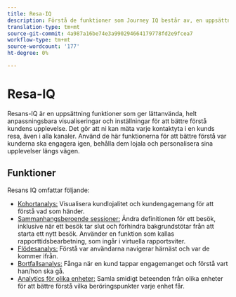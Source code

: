 ```yaml
---
title: Resa-IQ
description: Förstå de funktioner som Journey IQ består av, en uppsättning funktioner som ingår i Adobe Analytics.
translation-type: tm+mt
source-git-commit: 4a987a16be74e3a990294664179778fd2e9fcea7
workflow-type: tm+mt
source-wordcount: '177'
ht-degree: 0%

---
```



# Resa-IQ

Resans-IQ är en uppsättning funktioner som ger lättanvända, helt anpassningsbara visualiseringar och inställningar för att bättre förstå kundens upplevelse. Det gör att ni kan mäta varje kontaktyta i en kunds resa, även i alla kanaler. Använd de här funktionerna för att bättre förstå var kunderna ska engagera igen, behålla dem lojala och personalisera sina upplevelser längs vägen.

## Funktioner

Resans IQ omfattar följande:

* [Kohortanalys:](visualizations/cohort-table/cohort-analysis.md) Visualisera kundlojalitet och kundengagemang för att förstå vad som händer.
* [Sammanhangsberoende sessioner:](../../components/vrs/vrs-report-time-processing.md) Ändra definitionen för ett besök, inklusive när ett besök tar slut och förhindra bakgrundstötar från att starta ett nytt besök. Använder en funktion som kallas rapporttidsbearbetning, som ingår i virtuella rapportsviter.
* [Flödesanalys:](visualizations/c-flow/flow.md) Förstå var användarna navigerar härnäst och var de kommer ifrån.
* [Bortfallsanalys:](visualizations/fallout/fallout-flow.md) Fånga när en kund tappar engagemanget och förstå vart han/hon ska gå.
* [Analytics för olika enheter:](../../components/cda/overview.md) Samla smidigt beteenden från olika enheter för att bättre förstå vilka beröringspunkter varje enhet får.
